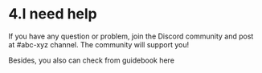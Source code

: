 # 4.I need help

If you have any question or problem, join the Discord community and post at \#abc-xyz channel. The community will support you!

Besides, you also can check from guidebook here  


